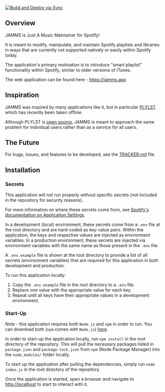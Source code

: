 [![Build and Deploy via Sync](https://github.com/iansantagata/jamms/actions/workflows/main.yml/badge.svg)](https://github.com/iansantagata/jamms/actions/workflows/main.yml)

## Overview

JAMMS is Just A Music Maintainer for Spotify!

It is meant to modify, manipulate, and maintain Spotify playlists and libraries in ways that are currently not supported natively or easily within Spotify today.

The application's primary motivation is to introduce "smart playlist" functionality within Spotify, similar to older versions of iTunes.

The web application can be found here - https://jamms.app

## Inspiration

JAMMS was inspired by many applications like it, but in particular [PLYLST](https://plylst.app/) which has recently been taken offline.

Although PLYLST is [open source](https://github.com/Shpigford/plylst), JAMMS is meant to approach the same problem for individual users rather than as a service for all users.

## The Future

For bugs, issues, and features to be developed, see the [TRACKER.md](TRACKER.md) file.

## Installation

### Secrets

This application will not run properly without specific secrets (not included in the repository for security reasons).

For more information on where these secrets come from, see [Spotify's documentation on Application Settings](https://developer.spotify.com/documentation/general/guides/app-settings/).

In a development (local) environment, these secrets come from a `.env` file at the root directory and are hard-coded as key-value pairs.  Within the application, the keys and respective values are injected as environment variables.  In a production environment, these secrets are injected via environment variables with the same name as those present in the `.env` file.

A `.env.example` file is shown at the root directory to provide a list of all secrets (environment variables) that are required for this application in both development and production.

To run this application locally:

1. Copy the `.env.example` file in the root directory to a `.env` file.
2. Replace one value with the appropriate value for each key.
3. Repeat until all keys have their appropriate values in a development environment.

### Start-Up

*Note* - this application requires both `Node.js` and `npm` in order to run.  You can download both (`npm` comes with `Node.js`) [here](https://nodejs.org).

In order to start-up the application locally, run `npm install` in the root directory of the repository.  This will pull the necessary packages listed in `package.json` and `package-lock.json` from `npm` (Node Package Manager) into the `node_modules/` folder locally.

To start up the application after pulling the dependencies, simply run `node index.js` in the root directory of the repository.

Once the application is started, open a browser and navigate to [http://localhost](http://localhost) to start to interact with it.
